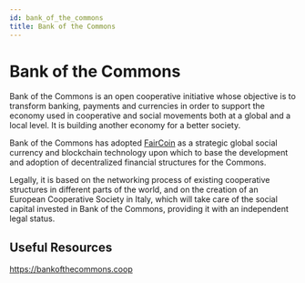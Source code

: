 ```yaml
---
id: bank_of_the_commons
title: Bank of the Commons
---
```


# Bank of the Commons

Bank of the Commons is an open cooperative initiative whose objective is to transform banking, payments and currencies in order to support the economy used in cooperative and social movements both at a global and a local level. It is building another economy for a better society.

Bank of the Commons has adopted [FairCoin](http://fair.coop/faircoin/) as a strategic global social currency and blockchain technology upon which to base the development and adoption of decentralized financial structures for the Commons.

Legally, it is based on the networking process of existing cooperative structures in different parts of the world, and on the creation of an European Cooperative Society in Italy, which will take care of the social capital invested in Bank of the Commons, providing it with an independent legal status.

## Useful Resources

https://bankofthecommons.coop

